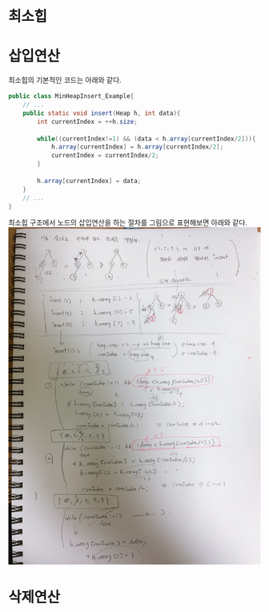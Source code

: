 # 최소힙
# 삽입연산
최소힙의 기본적인 코드는 아래와 같다.
```java
public class MinHeapInsert_Example{
    // ...
	public static void insert(Heap h, int data){
		int currentIndex = ++h.size;

		while((currentIndex!=1) && (data < h.array[currentIndex/2])){
			h.array[currentIndex] = h.array[currentIndex/2];
			currentIndex = currentIndex/2;
		}

		h.array[currentIndex] = data;
	}
    // ...
}
```
최소힙 구조에서 노드의 삽입연산을 하는 절차를 그림으로 표현해보면 아래와 같다.
![이미지](./img/MIN-HEAP-2021-0303.png)


# 삭제연산 
